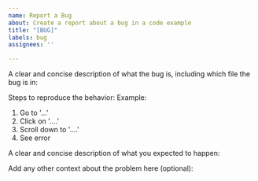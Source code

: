 ```yaml
---
name: Report a Bug
about: Create a report about a bug in a code example
title: "[BUG]"
labels: bug
assignees: ''

---
```


A clear and concise description of what the bug is, including which file the bug is in:

Steps to reproduce the behavior:
Example: 
1. Go to '...'
2. Click on '....'
3. Scroll down to '....'
4. See error

A clear and concise description of what you expected to happen:

Add any other context about the problem here (optional):
